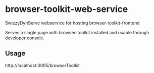 # browser-toolkit-web-service
SwizzyDynServe webservice for hosting browser-toolkit-frontend

Serves a single page with browser-toolkit installed and usable through developer console.

## Usage
http://localhost:3005/browserToolkit
